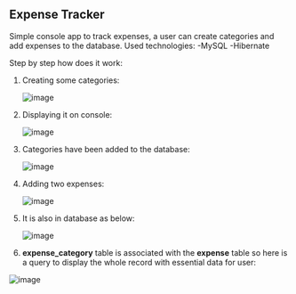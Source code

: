 <h2>Expense Tracker</h2>

Simple console app to track expenses, a user can create categories and add expenses to the database.
Used technologies:
-MySQL 
-Hibernate

Step by step how does it work:

1. Creating some categories:

    ![image](https://github.com/dominikasmorag/expense-tracker/assets/91084751/0293d2c9-e44d-4760-b16e-ad7880d24624)

3. Displaying it on console:

    ![image](https://github.com/dominikasmorag/expense-tracker/assets/91084751/86b01d56-dab4-4511-b851-39d6c9228ed1)

5. Categories have been added to the database:

    ![image](https://github.com/dominikasmorag/expense-tracker/assets/91084751/008c61c0-4e24-4f48-bc9f-af5c21d8c4a4)

7. Adding two expenses:

    ![image](https://github.com/dominikasmorag/expense-tracker/assets/91084751/2f0be127-45ee-431c-921e-c895898e4cf2)

9. It is also in database as below:

    ![image](https://github.com/dominikasmorag/expense-tracker/assets/91084751/1a303a6f-93de-4674-a093-360ed949d61a)

11. **expense_category** table is associated with the **expense** table so here is a query to display the whole record with essential data for user:
 
   ![image](https://github.com/dominikasmorag/expense-tracker/assets/91084751/1dc8622f-fbaf-48fb-9b04-16f6800065b5)

